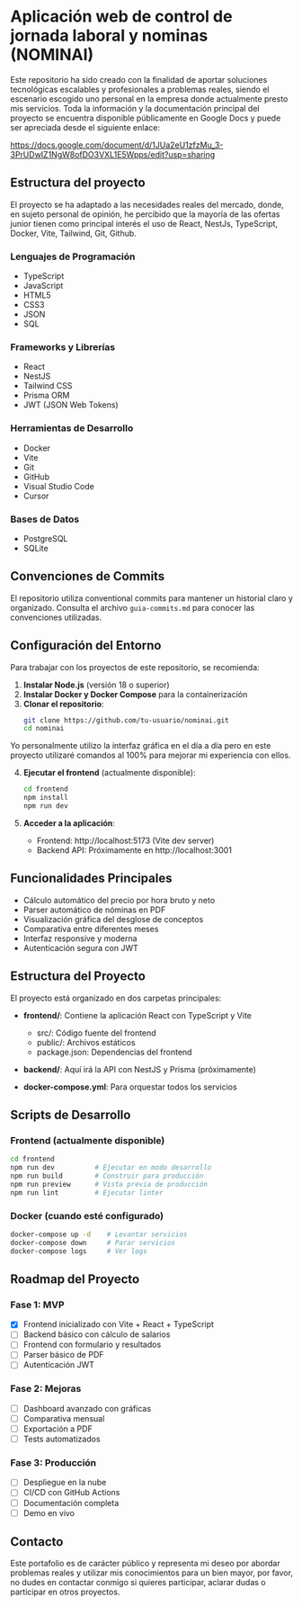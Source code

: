 # Aplicación web de control de jornada laboral y nominas (NOMINAI)

Este repositorio ha sido creado con la finalidad de aportar soluciones tecnológicas escalables y profesionales a problemas reales, siendo el escenario escogido uno personal en la empresa donde actualmente presto mis servicios. Toda la información y la documentación principal del proyecto se encuentra disponible públicamente en Google Docs y puede ser apreciada desde el siguiente enlace: 

https://docs.google.com/document/d/1JUa2eU1zfzMu_3-3PrUDwIZ1NgW8ofDO3VXL1E5Wpps/edit?usp=sharing

## Estructura del proyecto 

El proyecto se ha adaptado a las necesidades reales del mercado, donde, en sujeto personal de opinión, he percibido que la mayoría de las ofertas junior tienen como principal interés el uso de React, NestJs, TypeScript, Docker, Vite, Tailwind, Git, Github.

### Lenguajes de Programación

- TypeScript
- JavaScript
- HTML5
- CSS3
- JSON
- SQL

### Frameworks y Librerías

- React
- NestJS
- Tailwind CSS
- Prisma ORM
- JWT (JSON Web Tokens)

### Herramientas de Desarrollo

- Docker
- Vite
- Git
- GitHub
- Visual Studio Code
- Cursor

### Bases de Datos

- PostgreSQL
- SQLite

## Convenciones de Commits

El repositorio utiliza conventional commits para mantener un historial claro y organizado. Consulta el archivo `guia-commits.md` para conocer las convenciones utilizadas.

## Configuración del Entorno

Para trabajar con los proyectos de este repositorio, se recomienda:

1. **Instalar Node.js** (versión 18 o superior)
2. **Instalar Docker y Docker Compose** para la containerización
3. **Clonar el repositorio**:
   ```bash
   git clone https://github.com/tu-usuario/nominai.git
   cd nominai
   ```

Yo personalmente utilizo la interfaz gráfica en el día a día pero en este proyecto utilizaré comandos al 100% para mejorar mi experiencia con ellos.

4. **Ejecutar el frontend** (actualmente disponible):
   ```bash
   cd frontend
   npm install
   npm run dev
   ```

5. **Acceder a la aplicación**:
   - Frontend: http://localhost:5173 (Vite dev server)
   - Backend API: Próximamente en http://localhost:3001

## Funcionalidades Principales

- Cálculo automático del precio por hora bruto y neto
- Parser automático de nóminas en PDF
- Visualización gráfica del desglose de conceptos
- Comparativa entre diferentes meses
- Interfaz responsive y moderna
- Autenticación segura con JWT

## Estructura del Proyecto

El proyecto está organizado en dos carpetas principales:

- **frontend/**: Contiene la aplicación React con TypeScript y Vite
  - src/: Código fuente del frontend
  - public/: Archivos estáticos
  - package.json: Dependencias del frontend

- **backend/**: Aquí irá la API con NestJS y Prisma (próximamente)

- **docker-compose.yml**: Para orquestar todos los servicios

## Scripts de Desarrollo

### Frontend (actualmente disponible)
```bash
cd frontend
npm run dev          # Ejecutar en modo desarrollo
npm run build        # Construir para producción
npm run preview      # Vista previa de producción
npm run lint         # Ejecutar linter
```

### Docker (cuando esté configurado)
```bash
docker-compose up -d    # Levantar servicios
docker-compose down     # Parar servicios
docker-compose logs     # Ver logs
```

## Roadmap del Proyecto

### Fase 1: MVP

- [x] Frontend inicializado con Vite + React + TypeScript
- [ ] Backend básico con cálculo de salarios
- [ ] Frontend con formulario y resultados
- [ ] Parser básico de PDF
- [ ] Autenticación JWT

### Fase 2: Mejoras

- [ ] Dashboard avanzado con gráficas
- [ ] Comparativa mensual
- [ ] Exportación a PDF
- [ ] Tests automatizados

### Fase 3: Producción

- [ ] Despliegue en la nube
- [ ] CI/CD con GitHub Actions
- [ ] Documentación completa
- [ ] Demo en vivo

## Contacto

Este portafolio es de carácter público y representa mi deseo por abordar problemas reales y utilizar mis conocimientos para un bien mayor, por favor, no dudes en contactar conmigo si quieres participar, aclarar dudas o participar en otros proyectos.